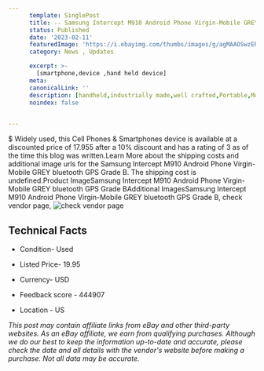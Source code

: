 ```yaml
---
      template: SinglePost
      title: -- Samsung Intercept M910 Android Phone Virgin-Mobile GREY bluetooth GPS Grade B
      status: Published
      date: '2023-02-11'
      featuredImage: 'https://i.ebayimg.com/thumbs/images/g/agMAAOSwzERhXdG3/s-l225.jpg'
      category: News , Updates

      excerpt: >-
        [smartphone,device ,hand held device]
      meta:
      canonicalLink: ''
      description: [handheld,industrially made,well crafted,Portable,Mobile,Compact,Convenient,Lightweight,Maneuverable,Man-portable,Miniature,Carriable,Hand-held,Light,Holdable,Transportable,Mobile device,Pocket-sized,On-the-go,Wireless,Cordless,Compact size,Convenient size, smartphone,device ,hand held device]
      noindex: false

        
---
```

$
    Widely used, this Cell Phones & Smartphones device is available at a discounted price of 17.955 after a 10% discount and has a rating of 3 as of the time this blog was written.Learn More about the shipping costs and additional image urls for the Samsung Intercept M910 Android Phone Virgin-Mobile GREY bluetooth GPS Grade B. The shipping cost is undefined.Product ImageSamsung Intercept M910 Android Phone Virgin-Mobile GREY bluetooth GPS Grade BAdditional ImagesSamsung Intercept M910 Android Phone Virgin-Mobile GREY bluetooth GPS Grade B, check vendor page, ![check vendor page](https://origin-galleryplus.ebayimg.com/ws/web/361081479421_2_0_1/225x225.jpg,https://origin-galleryplus.ebayimg.com/ws/web/361081479421_3_0_1/225x225.jpg,https://origin-galleryplus.ebayimg.com/ws/web/361081479421_4_0_1/225x225.jpg,https://origin-galleryplus.ebayimg.com/ws/web/361081479421_5_0_1/225x225.jpg,https://origin-galleryplus.ebayimg.com/ws/web/361081479421_6_0_1/225x225.jpg,https://origin-galleryplus.ebayimg.com/ws/web/361081479421_7_0_1/225x225.jpg,https://origin-galleryplus.ebayimg.com/ws/web/361081479421_8_0_1/225x225.jpg,https://origin-galleryplus.ebayimg.com/ws/web/361081479421_9_0_1/225x225.jpg,https://origin-galleryplus.ebayimg.com/ws/web/361081479421_10_0_1/225x225.jpg)
    
    

 ## Technical Facts 



     
      

 - Condition- Used 


      

 - Listed Price- 19.95 


      

 - Currency- USD 


      

 - Feedback score - 444907 


      

 - Location - US 


      
      

 *_This post may contain affiliate links from eBay and other third-party websites. As an eBay affiliate, we earn from qualifying purchases. Although we do our best to keep the information up-to-date and accurate, please check the date and all details with the vendor's website before making a purchase. Not all data may be accurate._*



    
    
    
    
    